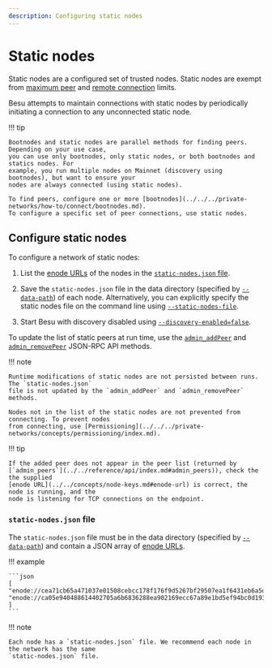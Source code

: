 ```yaml
---
description: Configuring static nodes
---
```


# Static nodes

Static nodes are a configured set of trusted nodes. Static nodes are exempt from
[maximum peer](manage-peers.md#limit-peers) and
[remote connection](manage-peers.md#limit-remote-connections) limits.

Besu attempts to maintain connections with static nodes by periodically initiating a connection to
any unconnected static node.

!!! tip

    Bootnodes and static nodes are parallel methods for finding peers. Depending on your use case,
    you can use only bootnodes, only static nodes, or both bootnodes and statics nodes. For
    example, you run multiple nodes on Mainnet (discovery using bootnodes), but want to ensure your
    nodes are always connected (using static nodes).

    To find peers, configure one or more [bootnodes](../../../private-networks/how-to/connect/bootnodes.md).
    To configure a specific set of peer connections, use static nodes.

## Configure static nodes

To configure a network of static nodes:

1. List the [enode URLs](../../concepts/node-keys.md#enode-url) of the nodes in the
   [`static-nodes.json` file](#static-nodesjson-file).

1. Save the `static-nodes.json` file in the data directory (specified by
   [`--data-path`](../../reference/cli/options.md#data-path)) of each node.
   Alternatively, you can explicitly specify the static nodes file on the command line using
   [`--static-nodes-file`](../../reference/cli/options.md#static-nodes-file).

1. Start Besu with discovery disabled using
   [`--discovery-enabled=false`](../../reference/cli/options.md#discovery-enabled).

To update the list of static peers at run time, use the
[`admin_addPeer`](../../reference/api/index.md#admin_addpeer) and
[`admin_removePeer`](../../reference/api/index.md#admin_removepeer) JSON-RPC API methods.

!!! note

    Runtime modifications of static nodes are not persisted between runs. The `static-nodes.json`
    file is not updated by the `admin_addPeer` and `admin_removePeer` methods.

    Nodes not in the list of the static nodes are not prevented from connecting. To prevent nodes
    from connecting, use [Permissioning](../../../private-networks/concepts/permissioning/index.md).

!!! tip

    If the added peer does not appear in the peer list (returned by
    [`admin_peers`](../../reference/api/index.md#admin_peers)), check the the supplied
    [enode URL](../../concepts/node-keys.md#enode-url) is correct, the node is running, and the
    node is listening for TCP connections on the endpoint.

### `static-nodes.json` file

The `static-nodes.json` file must be in the data directory (specified by
[`--data-path`](../../reference/cli/options.md#data-path)) and contain a JSON array of
[enode URLs](../../concepts/node-keys.md#enode-url).

!!! example

    ```json
    [
    "enode://cea71cb65a471037e01508cebcc178f176f9d5267bf29507ea1f6431eb6a5dc67d086dc8dc54358a72299dab1161febc5d7af49d1609c69b42b5e54544145d4f@127.0.0.1:30303",
    "enode://ca05e940488614402705a6b6836288ea902169ecc67a89e1bd5ef94bc0d1933f20be16bc881ffb4be59f521afa8718fc26eec2b0e90f2cd0f44f99bc8103e60f@127.0.0.1:30304"
    ]
    ```

!!! note

    Each node has a `static-nodes.json` file. We recommend each node in the network has the same
    `static-nodes.json` file.
